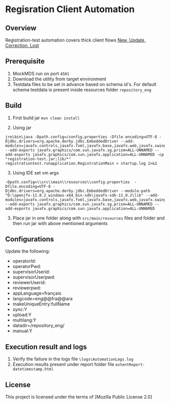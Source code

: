 # Regisration Client Automation

## Overview
Registration-test automation covers thick client flows [New, Update, Correction, Lost](https://github.com/mosip/registration/tree/1.2.0-rc2#registration-flows)

## Prerequisite
1. MockMDS run on port `4501`
2. Download the utility from target environment
2. Testdata files to be set in advance based on schema id's. For default schema testdata is present inside resources folder `repository_eng`

## Build
1. First build jar `mvn clean install`

2. Using jar
```
jre\bin\java -Dpath.config=/config.properties -Dfile.encoding=UTF-8 -Djdbc.drivers=org.apache.derby.jdbc.EmbeddedDriver --add-modules=javafx.controls,javafx.fxml,javafx.base,javafx.web,javafx.swing,javafx.graphics --add-exports javafx.graphics/com.sun.javafx.sg.prism=ALL-UNNAMED --add-exports javafx.graphics/com.sun.javafx.application=ALL-UNNAMED -cp "registration-test.jar;lib/*" registrationtest.runapplication.RegistrationMain > startup.log 2>&1
```
3. Using IDE set vm args
```
-Dpath.config=\\src\\main\\resources\\config.properties  -Dfile.encoding=UTF-8 -Djdbc.drivers=org.apache.derby.jdbc.EmbeddedDriver --module-path "D:\openjfx-11.0.2_windows-x64_bin-sdk\javafx-sdk-11.0.2\lib" --add-modules=javafx.controls,javafx.fxml,javafx.base,javafx.web,javafx.swing,javafx.graphics --add-exports javafx.graphics/com.sun.javafx.sg.prism=ALL-UNNAMED --add-exports javafx.graphics/com.sun.javafx.application=ALL-UNNAMED
```
3. Place jar in one folder along with `src/main/resources` files and folder and then run jar with above mentioned arguments

## Configurations
Update the following:

* operatorId:
* operatorPwd:
* supervisorUserid:
* supervisorUserpwd:
* reviewerUserid:
* reviewerpwd:
* appLanguage=français
* langcode=eng@@fra@@ara
* makeUniqueEntry:fullName
* sync:Y
* upload:Y
* multilang:Y
* datadir=/repository_eng/
* manual:Y

## Execution result and logs
1. Verify the failure in the logs file `\logs\AutomationLogs.log`
1. Execution results present under report folder file `extentReport-datetimestamp.html`

## License
This project is licensed under the terms of [Mozilla Public License 2.0]

